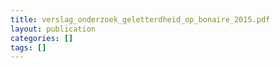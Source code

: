 ```yaml
---
title: verslag_onderzoek_geletterdheid_op_bonaire_2015.pdf
layout: publication
categories: []
tags: []
---
```

